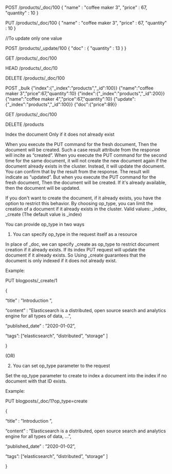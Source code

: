 POST /products/_doc/100
{
  "name" : "coffee maker 3",
  "price" : 67,
  "quantity" : 10
}


PUT /products/_doc/100
{
  "name" : "coffee maker 3",
  "price" : 67,
  "quantity" : 10
}

//To update only one value

POST /products/_update/100
{
  "doc" : {
    "quantity" : 13
  }
}



GET /products/_doc/100

HEAD /products/_doc/10

DELETE /products/_doc/100




POST _bulk
{"index":{"_index":"products","_id":100}}
{"name":"coffee maker 3","price":67,"quantity":10}
{"index":{"_index":"products","_id":200}}
{"name":"coffee maker 4","price":67,"quantity":10}
{"update":{"_index":"products","_id":100}}
{"doc":{"price":89}}



GET /products/_doc/100

DELETE /products




Index the document Only if it does not already exist


When you execute the PUT command for the fresh document, Then the document will be created. Such a case result attribute from the response will incite as “created”. When you execute the PUT command for the second time for the same document, it will not create the new document again if the document already exists in the cluster. Instead, it will update the document. You can confirm that by the result from the response. The result will indicate as “updated”. But when you execute the PUT command for the fresh document, Then the document will be created. If it's already available, then the document will be updated.



If you don't want to create the document, if it already exists, you have the option to restrict this behavior. By choosing op_type, you can limit the creation of a document if it already exists in the cluster. Valid values: _index, _create (The default value is _index)

You can provide op_type in two ways

1. You can specify op_type in the request itself as a resource

In place of _doc, we can specify _create as op_type to restrict document creation if it already exists. If its index PUT request will update the document if it already exists. So Using _create guarantees that the document is only indexed if it does not already exist.

Example:

PUT blogposts/_create/1

{

“title” : ”Introduction ”,

“content” : ”Elasticsearch is a distributed, open source search and analytics engine for all types of data, …”,

“published_date” : ”2020-01-02”,

“tags”: [“elasticsearch”, “distributed”, “storage” ]

}



(OR)



2. You can set op_type parameter to the request

Set the op_type parameter to create to index a document into the index if no document with that ID exists.

Example:

PUT blogposts/_doc/1?op_type=create

{

“title” : ”Introduction ”,

“content” : ”Elasticsearch is a distributed, open source search and analytics engine for all types of data, …”,

“published_date” : ”2020-01-02”,

“tags”: [“elasticsearch”, “distributed”, “storage” ]

}